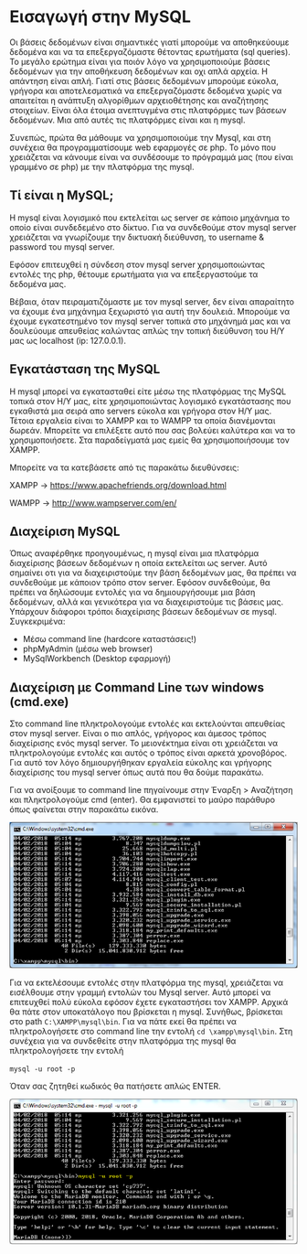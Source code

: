 # Εισαγωγή στην MySQL
Οι βάσεις δεδομένων είναι σημαντικές γιατί μπορούμε να αποθηκεύουμε δεδομένα και να τα επεξεργαζόμαστε θέτοντας ερωτήματα (sql queries). Το μεγάλο ερώτημα είναι για ποιόν λόγο να χρησιμοποιούμε βάσεις δεδομένων για την αποθήκευση δεδομένων και οχι απλά αρχεία. Η απάντηση είναι απλή. Γιατί στις βάσεις δεδομένων μπορούμε εύκολα, γρήγορα και αποτελεσματικά να επεξεργαζόμαστε δεδομένα χωρίς να απαιτείται η ανάπτυξη αλγορίθμων αρχειοθέτησης και αναζήτησης στοιχείων. Είναι όλα έτοιμα ανεπτυγμένα στις πλατφόρμες των βάσεων δεδομένων. Μια από αυτές τις πλατφόρμες είναι και η mysql. 

Συνεπώς, πρώτα θα μάθουμε να χρησιμοποιούμε την Mysql, και στη συνέχεια θα προγραμματίσουμε web εφαρμογές σε php. Το μόνο που χρειάζεται να κάνουμε είναι να συνδέσουμε το πρόγραμμά μας (που είναι γραμμένο σε php) με την πλατφόρμα της mysql.

## Τί είναι η MySQL;
Η mysql είναι λογισμικό που εκτελείται ως server σε κάποιο μηχάνημα το οποίο είναι συνδεδεμένο στο δίκτυο. Για να συνδεθούμε στον  mysql server χρειάζεται να γνωρίζουμε την δικτυακή διεύθυνση, το username & password του mysql server. 

Εφόσον επιτευχθεί η σύνδεση στον mysql server χρησιμοποιώντας εντολές της php, θέτουμε ερωτήματα για να επεξεργαστούμε τα δεδομένα μας. 

Βέβαια, όταν πειραματιζόμαστε με τον mysql server, δεν είναι απαραίτητο να έχουμε ένα μηχάνημα ξεχωριστό για αυτή την δουλειά. Μπορούμε να έχουμε εγκατεστημένο τον mysql server τοπικά στο μηχάνημά μας και να δουλεύουμε απευθείας καλώντας απλώς την τοπική διεύθυνση του Η/Υ μας ως localhost (ip: 127.0.0.1).

## Εγκατάσταση της MySQL
Η mysql μπορεί να εγκατασταθεί είτε μέσω της πλατφόρμας της MySQL τοπικά στον Η/Υ μας, είτε χρησιμοποιώντας λογισμικό εγκατάστασης που εγκαθιστά μια σειρά απο servers εύκολα και γρήγορα στον Η/Υ μας. Τέτοια εργαλεία είναι το XAMPP και το WAMPP τα οποία διανέμονται δωρεάν. Μπορείτε να επιλέξετε αυτό που σας βολεύει καλύτερα και να το χρησιμοποιήσετε. Στα παραδείγματά μας εμείς θα χρησιμοποιήσουμε τον XAMPP.  

Μπορείτε να τα κατεβάσετε από τις παρακάτω διευθύνσεις:

XAMPP -> https://www.apachefriends.org/download.html

WAMPP -> http://www.wampserver.com/en/

## Διαχείριση MySQL
Όπως αναφέρθηκε προηγουμένως, η mysql είναι μια πλατφόρμα διαχείρισης βάσεων δεδομένων η οποία εκτελείται ως server. Αυτό σημαίνει οτι για να διαχειριστούμε την βάση δεδομένων μας, θα πρέπει να συνδεθούμε με κάποιον τρόπο στον server. Εφόσον συνδεθούμε, θα πρέπει να δηλώσουμε εντολές για να δημιουργήσουμε μια βάση δεδομένων, αλλά και γενικότερα για να διαχειριστούμε τις βάσεις μας. Υπάρχουν διάφοροι τρόποι διαχείρισης βάσεων δεδομένων σε mysql. Συγκεκριμένα:

* Μέσω command line (hardcore καταστάσεις!)
* phpMyAdmin (μέσω web browser)
* MySqlWorkbench (Desktop εφαρμογή)


## Διαχείριση με Command Line των windows (cmd.exe)
Στο command line πληκτρολογούμε εντολές και εκτελούνται απευθείας στον mysql server. Είναι ο πιο απλός, γρήγορος και άμεσος τρόπος διαχείρισης ενός mysql server. Το μειονέκτημα είναι οτι χρειάζεται να πληκτρολογούμε εντολές και αυτός ο τρόπος είναι αρκετά χρονοβόρος. Για αυτό τον λόγο δημιουργήθηκαν εργαλεία εύκολης και γρήγορης διαχείρισης του mysql server όπως αυτά που θα δούμε παρακάτω. 

Για να ανοίξουμε το command line πηγαίνουμε στην Έναρξη > Αναζήτηση και πληκτρολογούμε cmd (enter). Θα εμφανιστεί το μαύρο παράθυρο όπως φαίνεται στην παρακάτω εικόνα.

![alt text](https://raw.githubusercontent.com/addboo/programming-PHP/master/%CE%A3%CE%97%CE%9C%CE%95%CE%99%CE%A9%CE%A3%CE%95%CE%99%CE%A3/images/cmd.PNG "Command line")

Για να εκτελέσουμε εντολές στην πλατφόρμα της mysql, χρειάζεται να εισέλθουμε στην γραμμή εντολών του Mysql server. Αυτό μπορεί να επιτευχθεί πολύ εύκολα εφόσον έχετε εγκαταστήσει τον XAMPP. Αρχικά θα πάτε στον υποκατάλογο που βρίσκεται η mysql. Συνήθως, βρίσκεται στο path `C:\XAMPP\mysql\bin`. Για να πάτε εκεί θα πρέπει να πληκτρολογήσετε στο command line την εντολή `cd \xampp\mysql\bin`. Στη συνέχεια για να συνδεθείτε στην πλατφόρμα της mysql θα πληκτρολογήσετε την εντολή

`mysql -u root -p` 

Όταν σας ζητηθεί κωδικός θα πατήσετε απλώς ENTER.

![alt text](https://raw.githubusercontent.com/addboo/programming-PHP/master/%CE%A3%CE%97%CE%9C%CE%95%CE%99%CE%A9%CE%A3%CE%95%CE%99%CE%A3/images/cmd_mysql.PNG "Command line")


